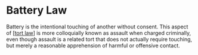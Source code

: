 # Battery Law

Battery is the intentional touching of another without consent.
This aspect of [[tort law]] is more colloquially known as assault when charged criminally, even though assault is a related tort that does not actually require touching, but merely a reasonable apprehension of harmful or offensive contact.

[//begin]: # "Autogenerated link references for markdown compatibility"
[tort law]: tort-law.md "Tort Law"
[//end]: # "Autogenerated link references"